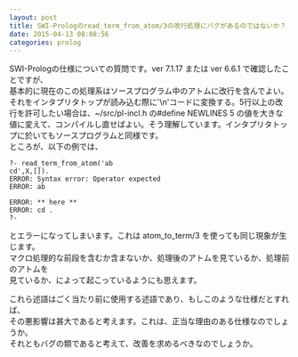 ```yaml
---
layout: post
title: SWI-Prologのread_term_from_atom/3の改行処理にバグがあるのではないか？
date: 2015-04-13 08:08:56
categories: prolog
---
```

<!-- {% raw %} -->
<p>SWI-Prologの仕様についての質問です。ver 7.1.17 または ver 6.6.1 で確認したことですが、<br>
基本的に現在のこの処理系はソースプログラム中のアトムに改行を含んでよい。それをインタプリタトップが読み込む際に'\n'コードに変換する。5行以上の改行を許可したい場合は、~/src/pl-incl.h の#define NEWLINES 5 の値を大きな値に変えて、コンパイルし直せばよい。そう理解しています。インタプリタトップに於いてもソースプログラムと同様です。<br>
ところが、以下の例では、</p>

<pre><code>?- read_term_from_atom('ab
cd',X,[]).
ERROR: Syntax error: Operator expected
ERROR: ab

ERROR: ** here **
ERROR: cd . 
?-
</code></pre>

<p>とエラーになってしまいます。これは atom_to_term/3 を使っても同じ現象が生じます。<br>
マクロ処理的な前段を含むか含まないか、処理後のアトムを見ているか、処理前のアトムを<br>
見ているか、によって起こっているようにも思えます。</p>

<p>これら述語はごく当たり前に使用する述語であり、もしこのような仕様だとすれば、<br>
その悪影響は甚大であると考えます。これは、正当な理由のある仕様なのでしょうか。<br>
それともバグの類であると考えて、改善を求めるべきなのでしょうか。</p>
<!-- {% endraw %} -->
